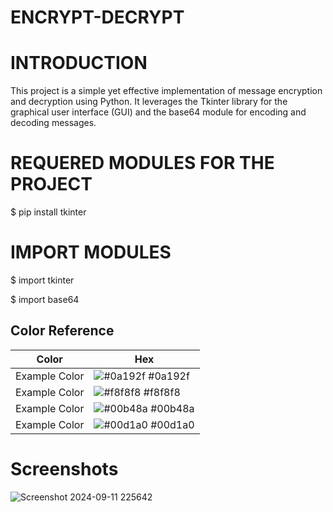 # ENCRYPT-DECRYPT

# INTRODUCTION
This project is a simple yet effective implementation of message encryption and decryption using Python. It leverages the Tkinter library for the graphical user interface (GUI) and the base64 module for encoding and decoding messages.

# REQUERED MODULES FOR THE PROJECT
$ pip install tkinter

# IMPORT MODULES
$ import tkinter

$ import base64
## Color Reference

| Color             | Hex                                                                |
| ----------------- | ------------------------------------------------------------------ |
| Example Color | ![#0a192f](https://via.placeholder.com/10/0a192f?text=+) #0a192f |
| Example Color | ![#f8f8f8](https://via.placeholder.com/10/f8f8f8?text=+) #f8f8f8 |
| Example Color | ![#00b48a](https://via.placeholder.com/10/00b48a?text=+) #00b48a |
| Example Color | ![#00d1a0](https://via.placeholder.com/10/00b48a?text=+) #00d1a0 |


# Screenshots

![Screenshot 2024-09-11 225642](https://github.com/user-attachments/assets/48bb9752-c0cd-4419-93e3-8d108db035c0)


